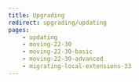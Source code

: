 ```yaml
---
title: Upgrading
redirect: upgrading/updating
pages:
    - updating
    - moving-22-30
    - moving-22-30-basic
    - moving-22-30-advanced
    - migrating-local-extensions-33
---
```

